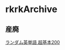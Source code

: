 # rkrkArchive

## 産廃
<a href = "https://arrkmekawa.github.io/archive/endlessEn.html">ランダム英単語 超基本200</a>
